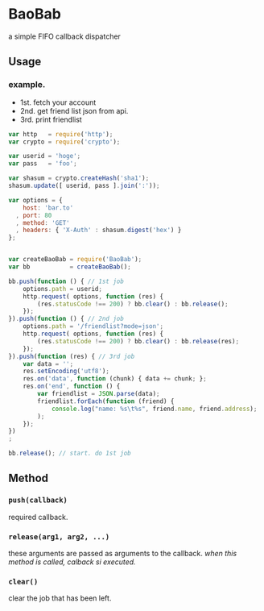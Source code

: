 # BaoBab

a simple FIFO callback dispatcher

## Usage

### example.

- 1st. fetch your account
- 2nd. get friend list json from api.
- 3rd. print friendlist

```javascript
var http   = require('http');
var crypto = require('crypto');

var userid = 'hoge';
var pass   = 'foo';

var shasum = crypto.createHash('sha1');
shasum.update([ userid, pass ].join(':'));

var options = {
    host: 'bar.to'
  , port: 80
  , method: 'GET'
  , headers: { 'X-Auth' : shasum.digest('hex') }
};


var createBaoBab = require('BaoBab');
var bb           = createBaoBab();

bb.push(function () { // 1st job
    options.path = userid;
    http.request( options, function (res) {
        (res.statusCode !== 200) ? bb.clear() : bb.release();
    });
}).push(function () { // 2nd job
    options.path = '/friendlist?mode=json';
    http.request( options, function (res) {
        (res.statusCode !== 200) ? bb.clear() : bb.release(res);
    });
}).push(function (res) { // 3rd job
    var data = '';
    res.setEncoding('utf8');
    res.on('data', function (chunk) { data += chunk; };
    res.on('end', function () {
        var friendlist = JSON.parse(data);
        friendlist.forEach(function (friend) {
            console.log("name: %s\t%s", friend.name, friend.address);
        );
    });
})
;

bb.release(); // start. do 1st job
```

## Method

### `push(callback)`

required callback.

### `release(arg1, arg2, ...)`

these arguments are passed as arguments to the callback.
*when this method is called, calback si executed.*

### `clear()`

clear the job that has been left.



